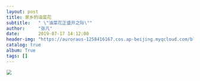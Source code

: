 ```yaml
---
layout: post
title: 家乡的油菜花
subtitle:   " \"油菜花正盛开之际\""
author:     "张凡"
date:       2019-07-17 14:12:00
header-img: "https://auroraus-1258416167.cos.ap-beijing.myqcloud.com/blog/other/traval/%E5%AE%B6%E4%B9%A1%E7%9A%84%E6%B2%B9%E8%8F%9C%E8%8A%B1/5.png"
catalog: true
album: True
tags: []
---
```


<img src="https://auroraus-1258416167.cos.ap-beijing.myqcloud.com/blog/other/traval/%E5%AE%B6%E4%B9%A1%E7%9A%84%E6%B2%B9%E8%8F%9C%E8%8A%B1/4.png" width="100%" height="100%" style="zoom: 80%;" />

<img src="https://auroraus-1258416167.cos.ap-beijing.myqcloud.com/blog/other/traval/%E5%AE%B6%E4%B9%A1%E7%9A%84%E6%B2%B9%E8%8F%9C%E8%8A%B1/5.png" width="100%" height="100%" style="zoom: 80%;" />

<img src="https://auroraus-1258416167.cos.ap-beijing.myqcloud.com/blog/other/traval/%E5%AE%B6%E4%B9%A1%E7%9A%84%E6%B2%B9%E8%8F%9C%E8%8A%B1/6.png" width="100%" height="100%" style="zoom: 80%;" />

<img src="https://auroraus-1258416167.cos.ap-beijing.myqcloud.com/blog/other/traval/%E5%AE%B6%E4%B9%A1%E7%9A%84%E6%B2%B9%E8%8F%9C%E8%8A%B1/7.png" width="100%" height="100%" style="zoom: 80%;" />

<img src="https://auroraus-1258416167.cos.ap-beijing.myqcloud.com/blog/other/traval/%E5%AE%B6%E4%B9%A1%E7%9A%84%E6%B2%B9%E8%8F%9C%E8%8A%B1/8.png" width="100%" height="100%" style="zoom: 80%;" />

<img src="https://auroraus-1258416167.cos.ap-beijing.myqcloud.com/blog/other/traval/%E5%AE%B6%E4%B9%A1%E7%9A%84%E6%B2%B9%E8%8F%9C%E8%8A%B1/9.png" width="100%" height="100%" style="zoom: 80%;" />

<img src="https://auroraus-1258416167.cos.ap-beijing.myqcloud.com/blog/other/traval/%E5%AE%B6%E4%B9%A1%E7%9A%84%E6%B2%B9%E8%8F%9C%E8%8A%B1/10.png" width="100%" height="100%" style="zoom: 80%;" />

<img src="https://auroraus-1258416167.cos.ap-beijing.myqcloud.com/blog/other/traval/%E5%AE%B6%E4%B9%A1%E7%9A%84%E6%B2%B9%E8%8F%9C%E8%8A%B1/11.png" width="100%" height="100%" style="zoom: 80%;" />

<img src="https://auroraus-1258416167.cos.ap-beijing.myqcloud.com/blog/other/traval/%E5%AE%B6%E4%B9%A1%E7%9A%84%E6%B2%B9%E8%8F%9C%E8%8A%B1/12.png" width="100%" height="100%" style="zoom: 80%;" />

<img src="https://auroraus-1258416167.cos.ap-beijing.myqcloud.com/blog/other/traval/%E5%AE%B6%E4%B9%A1%E7%9A%84%E6%B2%B9%E8%8F%9C%E8%8A%B1/13.png" width="100%" height="100%" style="zoom: 80%;" />

<div markdown="0">
       <audio autoplay="autoplay" src="https://auroraus-1258416167.cos.ap-beijing.myqcloud.com/musics/Summer.mp3"></audio>
</div>